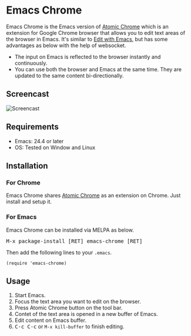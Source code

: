 # Emacs Chrome

Emacs Chrome is the Emacs version of [Atomic Chrome](https://atom.io/packages/atomic-chrome) which is an extension for Google Chrome browser that allows you to edit text areas of the browser in Emacs. It's similar to [Edit with Emacs](https://www.emacswiki.org/emacs/Edit_with_Emacs), but has some advantages as below with the help of websocket.

* The input on Emacs is reflected to the browser instantly and continuously.
* You can use both the browser and Emacs at the same time. They are updated to the same content bi-directionally.

## Screencast

![Screencast](https://github.com/alpha22jp/emacs-chrome/blob/master/images/screencast.gif)

## Requirements

* Emacs: 24.4 or later
* OS: Tested on Window and Linux

## Installation

### For Chrome

Emacs Chrome shares [Atomic Chrome](https://atom.io/packages/atomic-chrome) as an extension on Chrome. Just install and setup it.

### For Emacs

Emacs Chrome can be installed via MELPA as below.

<kbd>M-x package-install [RET] emacs-chrome [RET]</kbd>

Then add the following lines to your `.emacs`.

```.emacs
(require 'emacs-chrome)
```

## Usage

1. Start Emacs.
2. Focus the text area you want to edit on the browser.
3. Press Atomic Chrome button on the tool bar.
4. Contet of the text area is opened in a new buffer of Emacs.
5. Edit content on Emacs buffer.
6. <kbd>C-c C-c</kbd> or `M-x kill-buffer` to finish editing.
